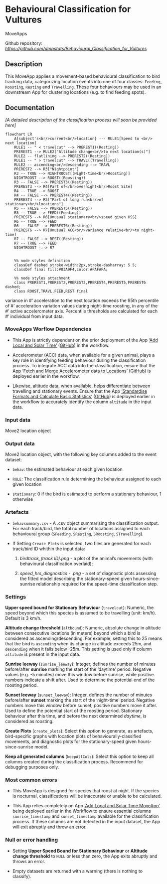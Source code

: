 

# Behavioural Classification for Vultures

MoveApps

Github repository:
*https://github.com/dmpstats/Behavioural_Classification_for_Vultures*

## Description

This MoveApp applies a movement-based behavioural classification to bird
tracking data, categorizing location events into one of four classes:
`Feeding`, `Roosting`, `Resting` and `Travelling`. These four behaviours
may be used in an downstream App for clustering locations (e.g. to find
feeding spots).

## Documentation

*\[A detailed description of the classification process will soon be
provided here\]*

``` mermaid
flowchart LR
    A{subject's<br/>current<br/>location} --- RULE1[Speed to <br/> next location]
    RULE1 -- " < travelcut" --> PREREST1((Resting))
    PREREST1 --> RULE2["Altitude change<br/>to next location(s)"]
    RULE2 -- flatlining --> PREREST2((Resting))
    RULE1 -- " > travelcut" --> TRAVL((Travelling))
    RULE2 -- ascending<br/>descending --> TRAVL
    PREREST2 --> R3["Nightpoint"]
    R3 -- TRUE --> NIGHTROOST[(Night-time<br/>Roosting)]
    NIGHTROOST --> ROOST((Roosting))
    R3 -- FALSE --> PREREST3((Resting))
    PREREST3 --> R4[Part of</br>overnight<br/>Roost Site]
    R4 -- TRUE --> ROOST
    R4 -- FALSE --> PREREST4((Resting))
    PREREST4 --> R5["Part of long run<br/>of stationary<br/>locations"]
    R5 -- FALSE --> PREREST5((Resting))
    R5 -- TRUE --> FEED((Feeding))
    PREREST5 --> R6[Unusual stationary<br/>speed given HSS]
    R6 -- TRUE --> FEED
    R6 -- FALSE --> PREREST6((Resting))
    PREREST6 --> R7[Unusual ACC<br/>variance relative<br/>to night-time]
    R7 -- FALSE --> REST((Resting))
    R7 -- TRUE --> FEED
    NIGHTROOST -.-> R7
    

    %% node styles definition
    classDef dashed stroke-width:2px,stroke-dasharray: 5 5;
    classDef final fill:#03A9F4,color:#FAFAFA;

    %% node styles attachment
    class PREREST1,PREREST2,PREREST3,PREREST4,PREREST5,PREREST6 dashed;
    class ROOST,TRAVL,FEED,REST final
```

variance in \#’ acceleration to the next location exceeds the 95th
percentile of \#’ acceleration variation values during night-time
roosting, in any of the \#’ active accelerometer axis. Percentile
thresholds are calculated for each \#’ individual from input data.

### MoveApps Worflow Dependencies

- This App is strictly dependent on the prior deployment of the App
  [‘Add Local and Solar
  Time’](https://www.moveapps.org/apps/browser/43272925-cd24-466f-bcb9-844a09f1806b)
  ([GitHub](https://github.com/movestore/Convert-Times)) in the
  workflow.

- Accelerometer (ACC) data, when available for a given animal, plays a
  key role in identifying feeding behaviour during the classification
  process. To integrate ACC data into the classification, ensure that
  the App [‘Fetch and Merge Accelerometer data to
  Locations’](https://www.moveapps.org/apps/browser/2bf78311-45a3-4d7c-8889-bd211cb38c25)
  ([GitHub](https://github.com/dmpstats/Fetch_and_Merge_Acceleration_to_Locations))
  is deployed earlier in the workflow.

- Likewise, altitude data, when available, helps differentiate between
  travelling and stationary events. Ensure that the App [‘Standardise
  Formats and Calculate Basic
  Statistics’](https://www.moveapps.org/apps/browser/301544a1-3cb8-48ce-b8cf-fa9d8535676b)
  ([GitHub](https://github.com/dmpstats/Standardise_Formats_and_Calculate_Basic_Statistics))
  is deployed earlier in the workflow to accurately identify the column
  `altitude` in the input data.

### Input data

Move2 location object

### Output data

Move2 location object, with the following key columns added to the event
dataset:

- `behav`: the estimated behaviour at each given location

- `RULE`: The classification rule determining the behaviour assigned to
  each given location

- `stationary`: 0 if the bird is estimated to perform a stationary
  behaviour, 1 otherwise

### Artefacts

- `behavsummary.csv` - A .csv object summarising the classification
  output. For each track/bird, the total number of locations assigned to
  each behavioural group (`SFeeding`, `SResting`, `SRoosting`,
  `STravelling`).

- If Setting `Create Plots` is selected, two files are generated for
  each track/bird ID whithin the input data:

  1.  *birdtrack\_(track ID).png* - a plot of the animal’s movements
      (with behavioural classification overlaid);

  2.  *speed_hrs_diagnostics - <track ID>.png* - a set of diagnostic
      plots assessing the fitted model describing the stationary-speed
      given hours-since-sunrise relationship required for the speed-time
      classification step.

<!-- IMPORTANT: diagnostic plots also need to be described here -->

### Settings

**Upper speed bound for Stationary Behaviour** (`travelcut`): Numeric,
the speed beyond which this species is assumed to be travelling (unit:
km/h). Default is 3 km/h.

**Altitude change threshold** (`altbound`): Numeric, absolute change in
altitude between consecutive locations (in meters) beyond which a bird
is considered as ascending/descending. For example, setting this to 25
means that the bird is `ascending` when its change in altitude exceeds
25m, and `descending` when it falls below -25m. This setting is used
only if column `altitude` is present in the input data.

**Sunrise leeway** (`sunrise_leeway`): Integer, defines the number of
minutes before/after **sunrise** marking the start of the ‘daytime’
period. Negative values (e.g. -5 minutes) move this window before
sunrise, while positive numbers indicate a shift after. Used to
determine the potential end of the roosting period.

**Sunset leeway** (`sunset_leeway`): Integer, defines the number of
minutes before/after **sunset** marking the start of the ‘night-time’
period. Negative numbers move this window before sunset; positive
numbers move it after. Used to define the potential start of the
roosting period. Stationary behaviour after this time, and before the
next determined *daytime*, is considered as roosting.

**Create Plots** (`create_plots`): Select this option to generate, as
artefacts, bird-specific graphs with location plots of
behaviourally-classified movements, and diagnostic plots for the
stationary-speed given hours-since-sunrise model.

**Keep all generated columns** (`keepAllCols`): Select this option to
keep all columns created during the classification process. Recommend
for debugging purposes only.

<!-- #### Further Considerations
-->

### Most common errors

- This MoveApp is designed for species that roost at night. If the
  species is nocturnal, classifications will be inaccurate or unable to
  be calculated.

- This App relies completely on App [‘Add Local and Solar Time
  MoveApp’](https://github.com/movestore/Convert-Times/tree/20a1370a9cc3668a2e2034eb49d4155038cb2182)
  being deployed earlier in the Workflow to ensure essential columns
  `sunrise_timestamp` and `sunset_timestamp` available for the
  classification process. If these columns are not detected in the input
  dataset, the App will exit abruptly and throw an error.

### Null or error handling

- Setting **Upper Speed Bound for Stationary Behaviour** or **Altitude
  change threshold** to `NULL` or less than zero, the App exits abruptly
  and throws an error.

- Empty datasets are returned with a warning (there is nothing to
  classify).

<!-- -   If an individual has fewer than 10 associated locations within the input data, the second-stage classification is not performed. More data is required for accurate classification, and small datasets can cause inconsistencies during reclassification -->
